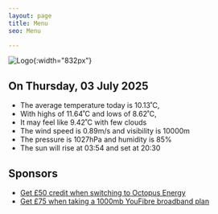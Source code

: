 ```yaml
---
layout: page
title: Menu
seo: Menu

---
```


![Logo](/images/logo.jpg){:width="832px"}

<!-- weather_marker starts -->
## On Thursday, 03 July 2025

- The average temperature today is 10.13˚C,
- With highs of 11.64˚C and lows of 8.62˚C,
- It may feel like 9.42˚C with few clouds
- The wind speed is 0.89m/s and visibility is 10000m
- The pressure is 1027hPa and humidity is 85%
- The sun will rise at 03:54 and set at 20:30

<!-- weather_marker ends -->

## Sponsors

- [Get £50 credit when switching to Octopus Energy](https://bit.ly/3oD1nnS)
- [Get £75 when taking a 1000mb YouFibre broadband plan](https://aklam.io/91zWhU?)
